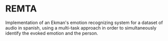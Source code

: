 # REMTA
Implementation of an Ekman's emotion recognizing system for a dataset of audio in spanish, using a multi-task approach in order to simultaneously identify the evoked emotion and the person. 
